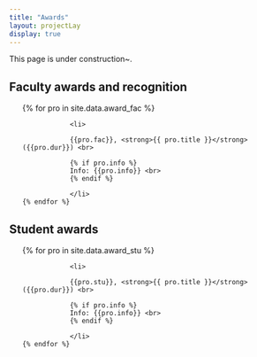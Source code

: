 ```yaml
---
title: "Awards"
layout: projectLay
display: true
---
```


This page is under construction~.

## Faculty awards and recognition


<ol>
    {% for pro in site.data.award_fac %}

                <li>

                {{pro.fac}}, <strong>{{ pro.title }}</strong>  ({{pro.dur}}) <br>

                {% if pro.info %}
                Info: {{pro.info}} <br>
                {% endif %}

                </li>
    {% endfor %}
</ol>

## Student awards


<ol reversed>
    {% for pro in site.data.award_stu %}

                <li>

                {{pro.stu}}, <strong>{{ pro.title }}</strong>  ({{pro.dur}}) <br>

                {% if pro.info %}
                Info: {{pro.info}} <br>
                {% endif %}

                </li>
    {% endfor %}
</ol>
